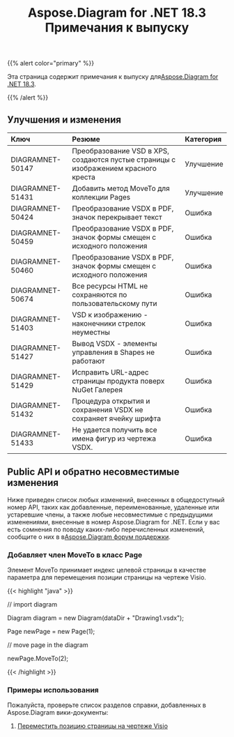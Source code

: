﻿---
title: Aspose.Diagram for .NET 18.3 Примечания к выпуску
type: docs
weight: 100
url: /ru/net/aspose-diagram-for-net-18-3-release-notes/
---
{{% alert color="primary" %}} 

 Эта страница содержит примечания к выпуску для[Aspose.Diagram for .NET 18.3](https://www.nuget.org/packages/Aspose.Diagram/18.3.0).

{{% /alert %}} 
## **Улучшения и изменения**

|**Ключ**|**Резюме**|**Категория**|
|:- |:- |:- |
|DIAGRAMNET-50147|Преобразование VSD в XPS, создаются пустые страницы с изображением красного креста|Улучшение|
|DIAGRAMNET-51431|Добавить метод MoveTo для коллекции Pages|Улучшение|
|DIAGRAMNET-50424  |Преобразование VSDX в PDF, значок перекрывает текст|Ошибка|
|DIAGRAMNET-50459|Преобразование VSDX в PDF, значок формы смещен с исходного положения|Ошибка|
|DIAGRAMNET-50460|Преобразование VSDX в PDF, значок формы смещен с исходного положения|Ошибка|
|DIAGRAMNET-50674|Все ресурсы HTML не сохраняются по пользовательскому пути|Ошибка|
|DIAGRAMNET-51403|VSD к изображению - наконечники стрелок неуместны|Ошибка|
|DIAGRAMNET-51427|Вывод VSDX - элементы управления в Shapes не работают|Ошибка|
|DIAGRAMNET-51429|Исправить URL-адрес страницы продукта поверх NuGet Галерея|Ошибка|
|DIAGRAMNET-51432|Процедура открытия и сохранения VSDX не сохраняет ячейку шрифта|Ошибка|
|DIAGRAMNET-51433|Не удается получить все имена фигур из чертежа VSDX.|Ошибка|
## **Public API и обратно несовместимые изменения**
Ниже приведен список любых изменений, внесенных в общедоступный номер API, таких как добавленные, переименованные, удаленные или устаревшие члены, а также любые несовместимые с предыдущими изменениями, внесенные в номер Aspose.Diagram for .NET. Если у вас есть сомнения по поводу каких-либо перечисленных изменений, сообщите о них в в[Aspose.Diagram форум поддержки](https://forum.aspose.com/c/diagram/17).
### **Добавляет член MoveTo в класс Page**
Элемент MoveTo принимает индекс целевой страницы в качестве параметра для перемещения позиции страницы на чертеже Visio.

{{< highlight "java" >}}

 // import diagram

Diagram diagram = new Diagram(dataDir + "Drawing1.vsdx");

Page newPage = new Page(1);

// move page in the diagram

newPage.MoveTo(2);

{{< /highlight >}}
### **Примеры использования**
Пожалуйста, проверьте список разделов справки, добавленных в Aspose.Diagram вики-документы:

1. [Переместить позицию страницы на чертеже Visio](https://docs.aspose.com/diagram/net/retrieve-get-copy-and-insert-a-page/#move-page-position-in-the-visio-drawing)
